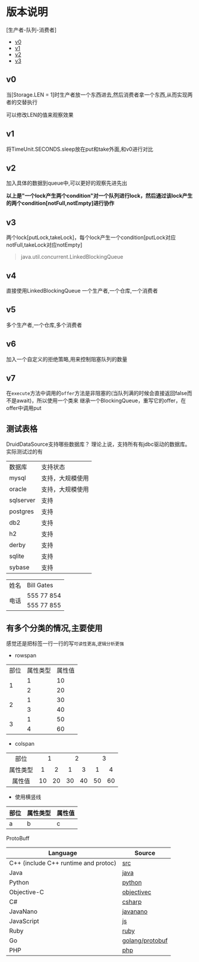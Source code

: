 # 版本说明

[生产者-队列-消费者]

- [v0](#v0)
- [v1](#v1)
- [v2](#v2)
- [v3](#v3)

## v0

当[Storage.LEN = 1]时生产者放一个东西进去,然后消费者拿一个东西,从而实现两者的交替执行

可以修改LEN的值来观察效果

## v1
将TimeUnit.SECONDS.sleep放在put和take外面,和v0进行对比

## v2
加入具体的数据到queue中,可以更好的观察先进先出

**以上是"一个lock产生两个condition"对一个队列进行lock，然后通过该lock产生的两个condition[notFull,notEmpty]进行协作**

## v3
两个lock[putLock,takeLock]，每个lock产生一个condition[putLock对应notFull,takeLock对应notEmpty]
> java.util.concurrent.LinkedBlockingQueue

## v4
直接使用LinkedBlockingQueue
一个生产者,一个仓库,一个消费者

## v5
多个生产者,一个仓库,多个消费者

## v6
加入一个自定义的拒绝策略,用来控制阻塞队列的数量

## v7
在`execute`方法中调用的`offer`方法是非阻塞的(当队列满的时候会直接返回false而不是await)，所以使用一个类来
继承一个BlockingQueue，重写它的offer，在offer中调用put

## 测试表格
DruidDataSource支持哪些数据库？
理论上说，支持所有有jdbc驱动的数据库。实际测试过的有
<table>
    <tr>
        <td>数据库</td>
        <td>支持状态</td>
    </tr>
    <tr>
        <td>mysql</td>
        <td>支持，大规模使用</td>
    </tr>
    <tr>
        <td>oracle</td>
        <td>支持，大规模使用</td>
    </tr>
    <tr>
        <td>sqlserver</td>
        <td>支持</td>
    </tr>
    <tr>
        <td>postgres</td>
        <td>支持</td>
    </tr>
    <tr>
        <td>db2</td>
        <td>支持</td>
    </tr>
    <tr>    
        <td>h2</td>
        <td>支持</td>
    </tr>
    <tr>
        <td>derby</td>
        <td>支持</td>
    </tr>
    <tr>
        <td>sqlite</td>
        <td>支持</td>
    </tr>
    <tr>
        <td>sybase</td>
        <td>支持</td>
    </tr>
</table>

<table>
<tr>
  <td>姓名</td>
  <td>Bill Gates</td>
</tr>
<tr>
  <td rowspan="2">电话</td>
  <td>555 77 854</td>
</tr>
<tr>
  <td>555 77 855</td>
</tr>
</table>

## 有多个分类的情况,主要使用
感觉还是把标签一行一行的写`可读性更高`,`逻辑分析更强`
* rowspan

<table>
    <tr><td>部位</td><td>属性类型</td><td>属性值</td></tr>
    <tr><td rowspan="2">1</td><td>1</td><td>10</td></tr>
    <tr><td>2</td><td>20</td></tr>
    <tr><td rowspan="2">2</td><td>1</td><td>30</td></tr>
    <tr><td>3</td><td>40</td></tr>
    <tr><td rowspan="2">3</td><td>1</td><td>50</td></tr>
    <tr><td>4</td><td>60</td></tr>
</table>

* colspan

<table>
    <tr align="center"><td>部位</td><td colspan="2" >1</td><td colspan="2">2</td><td colspan="2">3</td></tr>
    <tr align="center"><td>属性类型</td><td>1</td><td>2</td><td>1</td><td>3</td><td>1</td><td>4</td></tr>
    <tr align="center"><td>属性值</td><td>10</td><td>20</td><td>30</td><td>40</td><td>50</td><td>60</td></tr>
</table>

* 使用横竖线

| 部位 | 属性类型 | 属性值|
| ----| --------| ------|
| a   | b       | c     |

ProtoBuff

| Language                             | Source                                                |
|--------------------------------------|-------------------------------------------------------|
| C++ (include C++ runtime and protoc) | [src](src)                                            |
| Java                                 | [java](java)                                          |
| Python                               | [python](python)                                      |
| Objective-C                          | [objectivec](objectivec)                              |
| C#                                   | [csharp](csharp)                                      |
| JavaNano                             | [javanano](javanano)                                  |
| JavaScript                           | [js](js)                                              |
| Ruby                                 | [ruby](ruby)                                          |
| Go                                   | [golang/protobuf](https://github.com/golang/protobuf) |
| PHP                                  | [php](php)                                            |

